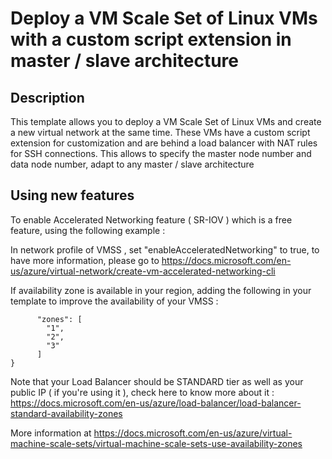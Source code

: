 # Deploy a VM Scale Set of Linux VMs with a custom script extension in master / slave architecture

## Description
This template allows you to deploy a VM Scale Set of Linux VMs and create a new virtual network at the same time. These VMs have a custom script extension for customization and are behind a load balancer with NAT rules for SSH connections. This allows to specify the master node number and data node number, adapt to any master / slave architecture

## Using new features 

To enable Accelerated Networking feature ( SR-IOV ) which is a free feature, using the following example : 

In network profile of VMSS , set "enableAcceleratedNetworking" to true, to have more information, please go to https://docs.microsoft.com/en-us/azure/virtual-network/create-vm-accelerated-networking-cli

If availability zone is available in your region,  adding the following in your template to improve the availability of your VMSS :
```
      "zones": [
        "1",
        "2",
        "3"
      ]
}

```

Note that your Load Balancer should be STANDARD tier as well as your public IP ( if you're using it ), check here to know more about it : https://docs.microsoft.com/en-us/azure/load-balancer/load-balancer-standard-availability-zones

More information at https://docs.microsoft.com/en-us/azure/virtual-machine-scale-sets/virtual-machine-scale-sets-use-availability-zones

